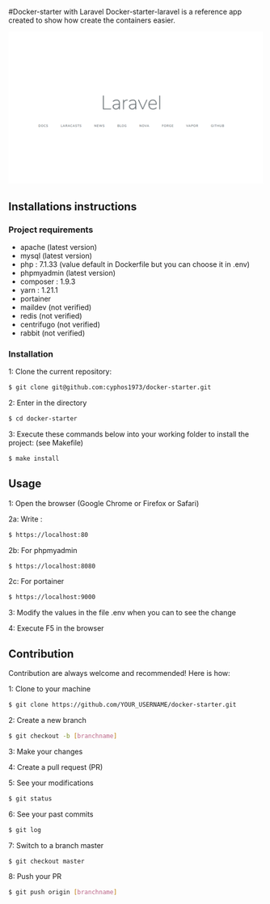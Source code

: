 #Docker-starter with Laravel
Docker-starter-laravel is a reference app created to show how create the containers easier.

![alt text](laravel.png?raw=true "Default page")
## Installations instructions
### Project requirements
- apache (latest version)
- mysql (latest version)
- php : 7.1.33 (value default in Dockerfile but you can choose it in .env)
- phpmyadmin (latest version)
- composer : 1.9.3
- yarn : 1.21.1
- portainer
- maildev (not verified)
- redis (not verified)
- centrifugo (not verified)
- rabbit (not verified)

### Installation
1: Clone the current repository:
```bash
$ git clone git@github.com:cyphos1973/docker-starter.git
```

2: Enter in the directory
```bash
$ cd docker-starter
```
3: Execute these commands below into your working folder to install the project: (see Makefile)
```bash
$ make install
```

## Usage
1: Open the browser (Google Chrome or Firefox or Safari)

2a: Write :
```bash
$ https://localhost:80
```
2b: For phpmyadmin
```bash
$ https://localhost:8080
```
2c: For portainer
```bash
$ https://localhost:9000
```
3: Modify the values in the file .env when you can to see the change

4: Execute F5 in the browser

## Contribution
Contribution are always welcome and recommended! Here is how:

1: Clone to your machine
 ```bash
 $ git clone https://github.com/YOUR_USERNAME/docker-starter.git
 ```
2: Create a new branch
 ```bash
 $ git checkout -b [branchname] 
 ```
3: Make your changes

4: Create a pull request (PR)

5: See your modifications
 ```bash
 $ git status
 ```
6: See your past commits
 ```bash
 $ git log
 ```
7: Switch to a branch master
 ```bash
 $ git checkout master
 ```
8: Push your PR
 ```bash
 $ git push origin [branchname]
 ```